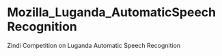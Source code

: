 # Mozilla_Luganda_AutomaticSpeechRecognition
Zindi Competition on Luganda Automatic Speech Recognition
